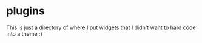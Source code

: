 plugins
=======

This is just a directory of where I put widgets that I didn't want to hard code into a theme :)
